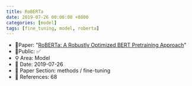 ```yaml
---
title: RoBERTa
date: 2019-07-26 00:00:00 +0800
categories: [model]
tags: [fine_tuning, model, roberta]
---
```


- 📙Paper: "[RoBERTa: A Robustly Optimized BERT Pretraining Approach](https://www.semanticscholar.org/paper/RoBERTa%3A-A-Robustly-Optimized-BERT-Pretraining-Liu-Ott/077f8329a7b6fa3b7c877a57b81eb6c18b5f87de)"
- 🔑Public: ✅
- ⚲ Area: Model
- 📅 Date: 2019-07-26
- 🔎 Paper Section: methods / fine-tuning
- 📝 References: 68

